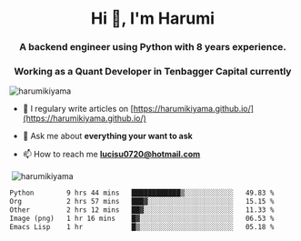 <h1 align="center">Hi 👋, I'm Harumi</h1>
<h3 align="center">A backend engineer using <b>Python</b> with 8 years experience.</h3>
<h3 align="center">Working as a Quant Developer in <b>Tenbagger Capital</b> currently</h3>

<p align="left"> <img src="https://komarev.com/ghpvc/?username=harumikiyama" alt="harumikiyama" /> </p>


- 📝 I regulary write articles on [https://harumikiyama.github.io/](https://harumikiyama.github.io/)

- 💬 Ask me about **everything your want to ask**

- 📫 How to reach me **lucisu0720@hotmail.com**

<p>&nbsp;<img align="center" src="https://github-readme-stats.vercel.app/api?username=harumikiyama&show_icons=true" alt="harumikiyama" /></p>


<!--START_SECTION:waka-->

```txt
Python        9 hrs 44 mins   ████████████▒░░░░░░░░░░░░   49.83 %
Org           2 hrs 57 mins   ███▓░░░░░░░░░░░░░░░░░░░░░   15.15 %
Other         2 hrs 12 mins   ██▓░░░░░░░░░░░░░░░░░░░░░░   11.33 %
Image (png)   1 hr 16 mins    █▓░░░░░░░░░░░░░░░░░░░░░░░   06.53 %
Emacs Lisp    1 hr            █▒░░░░░░░░░░░░░░░░░░░░░░░   05.18 %
```

<!--END_SECTION:waka-->

